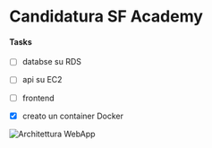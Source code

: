 # Candidatura SF Academy

#### Tasks
- [ ] databse su RDS
- [ ] api su EC2
- [ ] frontend 
- [x] creato un container Docker



![Architettura WebApp](https://pbs.twimg.com/media/EV9gCc7WAAUtdEi?format=jpg&name=large)


